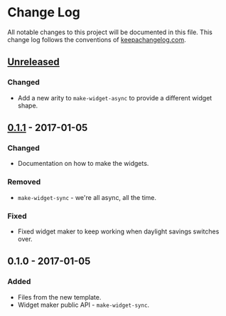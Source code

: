 # Change Log
All notable changes to this project will be documented in this file. This change log follows the conventions of [keepachangelog.com](http://keepachangelog.com/).

## [Unreleased]
### Changed
- Add a new arity to `make-widget-async` to provide a different widget shape.

## [0.1.1] - 2017-01-05
### Changed
- Documentation on how to make the widgets.

### Removed
- `make-widget-sync` - we're all async, all the time.

### Fixed
- Fixed widget maker to keep working when daylight savings switches over.

## 0.1.0 - 2017-01-05
### Added
- Files from the new template.
- Widget maker public API - `make-widget-sync`.

[Unreleased]: https://github.com/your-name/fft/compare/0.1.1...HEAD
[0.1.1]: https://github.com/your-name/fft/compare/0.1.0...0.1.1
